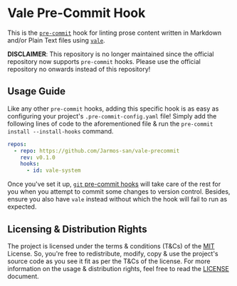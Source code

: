 # Vale Pre-Commit Hook

This is the [`pre-commit`][1] hook for linting prose content written in Markdown
and/or Plain Text files using [`vale`][2].

**DISCLAIMER**: This repository is no longer maintained since the official
repository now supports `pre-commit` hooks. Please use the official repository
no onwards instead of this repository!

## Usage Guide

Like any other `pre-commit` hooks, adding this specific hook is as easy as
configuring your project's `.pre-commit-config.yaml` file! Simply add the
following lines of code to the aforementioned file & run the
`pre-commit install --install-hooks` command.

```yaml
repos:
  - repo: https://github.com/Jarmos-san/vale-precommit
    rev: v0.1.0
    hooks:
      - id: vale-system
```

Once you've set it up, [`git` pre-commit hooks][3] will take care of the rest
for you when you attempt to commit some changes to version control. Besides,
ensure you also have `vale` instead without which the hook will fail to run as
expected.

## Licensing & Distribution Rights

The project is licensed under the terms & conditions (T&Cs) of the [MIT][4]
License. So, you're free to redistribute, modify, copy & use the project's
source code as you see it fit as per the T&Cs of the license. For more
information on the usage & distribution rights, feel free to read the
[LICENSE][5] document.

<!-- Reference Links -->

[1]: https://pre-commit.com
[2]: https://vale.sh
[3]: https://git-scm.com/docs/githooks#_pre_commit
[4]: https://en.wikipedia.org/wiki/MIT_License
[5]: ./LICENSE
